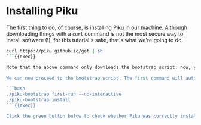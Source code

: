 # Installing Piku

The first thing to do, of course, is installing Piku in our machine.
Although downloading things with a `curl` command is not the most secure way to install software (!), for this tutorial's sake, that's what we're going to do.

```bash
curl https://piku.github.io/get | sh
```{{exec}}

Note that the above command only downloads the bootstrap script: now, you'll need to actually run it.

We can now proceed to the bootstrap script. The first command will automatically install the required dependencies, while the second one runs an Ansible playbook which creates a `piku` user in the machine (required for Piku to work), checks for SSH, and sets up Piku.

```bash
./piku-bootstrap first-run --no-interactive
./piku-bootstrap install
```{{exec}}

Click the green button below to check whether Piku was correctly installed!
